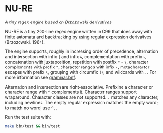 # NU-RE

_A tiny regex engine based on Brzozowski derivatives_

NU-RE is a tiny 200-line regex engine written in C99 that does away with finite automata and backtracking by using regular expression derivatives (Brzozowski, 1964).

The engine supports, roughly in increasing order of precedence, alternation and intersection with infix `|` and infix `&`, complementation with prefix `~`, concatenation with juxtaposition, repetition with postfix `*` `+` `?`, character complements with prefix `^`, character ranges with infix `-`, metacharacter escapes with prefix `\`, grouping with circumfix `()`, and wildcards with `.`. For more information see [grammar.bnf](grammar.bnf).

Alternation and intersection are right-associative. Prefixing a character or character range with `^` complements it. Character ranges support wraparound. Character classes are not supported. `.` matches any character, including newlines. The empty regular expression matches the empty word; to match no word, use `^.`.

Run the test suite with:

```sh
make bin/test && bin/test
```
